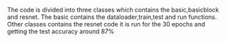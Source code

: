 The code is divided into three classes which contains the basic,basicblock and resnet.
The basic contains the dataloader,train,test and run functions.
Other classes  contains the resnet code
it is run for the 30 epochs and getting the test accuracy around 87%
